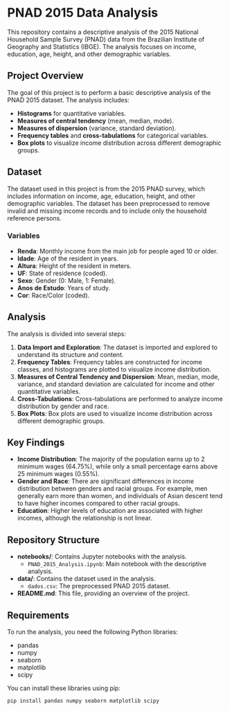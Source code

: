 # PNAD 2015 Data Analysis

This repository contains a descriptive analysis of the 2015 National Household Sample Survey (PNAD) data from the Brazilian Institute of Geography and Statistics (IBGE). The analysis focuses on income, education, age, height, and other demographic variables.

## Project Overview

The goal of this project is to perform a basic descriptive analysis of the PNAD 2015 dataset. The analysis includes:

- **Histograms** for quantitative variables.
- **Measures of central tendency** (mean, median, mode).
- **Measures of dispersion** (variance, standard deviation).
- **Frequency tables** and **cross-tabulations** for categorical variables.
- **Box plots** to visualize income distribution across different demographic groups.

## Dataset

The dataset used in this project is from the 2015 PNAD survey, which includes information on income, age, education, height, and other demographic variables. The dataset has been preprocessed to remove invalid and missing income records and to include only the household reference persons.

### Variables

- **Renda**: Monthly income from the main job for people aged 10 or older.
- **Idade**: Age of the resident in years.
- **Altura**: Height of the resident in meters.
- **UF**: State of residence (coded).
- **Sexo**: Gender (0: Male, 1: Female).
- **Anos de Estudo**: Years of study.
- **Cor**: Race/Color (coded).

## Analysis

The analysis is divided into several steps:

1. **Data Import and Exploration**: The dataset is imported and explored to understand its structure and content.
2. **Frequency Tables**: Frequency tables are constructed for income classes, and histograms are plotted to visualize income distribution.
3. **Measures of Central Tendency and Dispersion**: Mean, median, mode, variance, and standard deviation are calculated for income and other quantitative variables.
4. **Cross-Tabulations**: Cross-tabulations are performed to analyze income distribution by gender and race.
5. **Box Plots**: Box plots are used to visualize income distribution across different demographic groups.

## Key Findings

- **Income Distribution**: The majority of the population earns up to 2 minimum wages (64.75%), while only a small percentage earns above 25 minimum wages (0.55%).
- **Gender and Race**: There are significant differences in income distribution between genders and racial groups. For example, men generally earn more than women, and individuals of Asian descent tend to have higher incomes compared to other racial groups.
- **Education**: Higher levels of education are associated with higher incomes, although the relationship is not linear.

## Repository Structure

- **notebooks/**: Contains Jupyter notebooks with the analysis.
  - `PNAD_2015_Analysis.ipynb`: Main notebook with the descriptive analysis.
- **data/**: Contains the dataset used in the analysis.
  - `dados.csv`: The preprocessed PNAD 2015 dataset.
- **README.md**: This file, providing an overview of the project.

## Requirements

To run the analysis, you need the following Python libraries:

- pandas
- numpy
- seaborn
- matplotlib
- scipy

You can install these libraries using pip:

```bash
pip install pandas numpy seaborn matplotlib scipy
